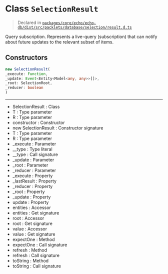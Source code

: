 # Class `SelectionResult`
> Declared in [`packages/core/echo/echo-db/dist/src/packlets/database/selection/result.d.ts`](undefined)

Query subscription.
Represents a live-query (subscription) that can notify about future updates to the relevant subset of items.

## Constructors
```ts
new SelectionResult(
_execute: Function,
_update: Event<Entity<Model<any, any>>[]>,
_root: SelectionRoot,
_reducer: boolean
)
```

---
- SelectionResult : Class
- T : Type parameter
- R : Type parameter
- constructor : Constructor
- new SelectionResult : Constructor signature
- T : Type parameter
- R : Type parameter
- _execute : Parameter
- __type : Type literal
- __type : Call signature
- _update : Parameter
- _root : Parameter
- _reducer : Parameter
- _execute : Property
- _lastResult : Property
- _reducer : Property
- _root : Property
- _update : Property
- update : Property
- entities : Accessor
- entities : Get signature
- root : Accessor
- root : Get signature
- value : Accessor
- value : Get signature
- expectOne : Method
- expectOne : Call signature
- refresh : Method
- refresh : Call signature
- toString : Method
- toString : Call signature
